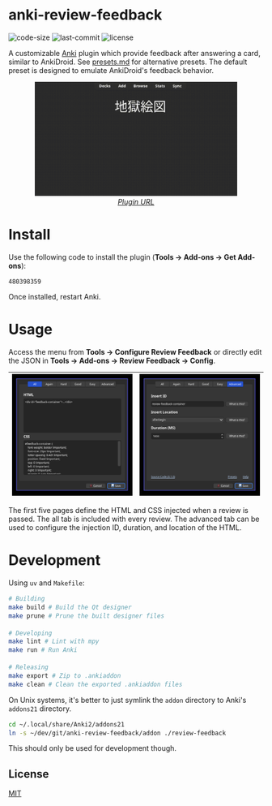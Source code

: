 # anki-review-feedback

![code-size](https://img.shields.io/github/languages/code-size/cyan903/anki-review-feedback) ![last-commit](https://img.shields.io/github/last-commit/cyan903/anki-review-feedback) ![license](https://img.shields.io/github/license/cyan903/anki-review-feedback)

A customizable [Anki](https://apps.ankiweb.net/) plugin which provide feedback after answering a card, similar to AnkiDroid. See [presets.md](docs/presets.md) for alternative presets. The default preset is designed to emulate AnkiDroid's feedback behavior.

<p align="center">
    <img src="docs/assets/preview.gif" width="400" />
    <br />
    <a href="https://ankiweb.net/shared/info/480398359"><i>Plugin URL</i></a>
</p>


# Install

Use the following code to install the plugin (**Tools -> Add-ons -> Get Add-ons**):

```text
480398359
```

Once installed, restart Anki.

# Usage

Access the menu from **Tools -> Configure Review Feedback** or directly edit the JSON in **Tools -> Add-ons -> Review Feedback -> Config**.

<div align="center">

| <img src="docs/assets/reviewer.png" width="400" /> | <img src="docs/assets/advanced.png" width="400" /> |
| ---------------------------------------------------| -------------------------------------------------- |

</div>

The first five pages define the HTML and CSS injected when a review is passed. The all tab is included with every review. The advanced tab can be used to configure the injection ID, duration, and location of the HTML.

# Development

Using `uv` and `Makefile`:

```sh
# Building
make build # Build the Qt designer
make prune # Prune the built designer files

# Developing
make lint # Lint with mpy
make run # Run Anki

# Releasing
make export # Zip to .ankiaddon
make clean # Clean the exported .ankiaddon files
```

On Unix systems, it's better to just symlink the `addon` directory to Anki's `addons21` directory.

```sh
cd ~/.local/share/Anki2/addons21
ln -s ~/dev/git/anki-review-feedback/addon ./review-feedback
```

This should only be used for development though.

## License

[MIT](LICENSE)
